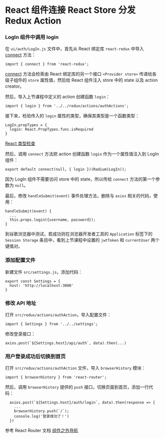 # React 组件连接 React Store 分发 Redux Action

### LogIn 组件中调用 login

在 `ui/auth/LogIn.js` 文件中，首先从 React 绑定库 `react-redux` 中导入 [connect](http://cn.redux.js.org/docs/react-redux/api.html) 方法：

```
import { connect } from 'react-redux';
```

[connect](http://cn.redux.js.org/docs/react-redux/api.html) 方法会检索由 React 绑定库的另一个接口 `<Provider store>` 传递给各级子组件的 `store` 属性值，然后给 React 组件注入 store 中的 state 以及 action creator。

然后，导入上节课程中定义的 action 创建函数 `login`：

```
import { login } from '../../redux/actions/authActions';
```

接下来，检验传入的 `login` 属性的类型，确保其类型是一个函数类型：

```
LogIn.propTypes = {
  login: React.PropTypes.func.isRequired
}
```

[React 类型检查](https://facebook.github.io/react/docs/typechecking-with-proptypes.html#react.proptypes)

然后，调用 `connect` 方法把 action 创建函数 `login` 作为一个属性值注入到 LogIn 组件：

```
export default connect(null, { login })(Radium(LogIn));
```

因为 LogIn 组件不需要访问 store 中的 state，所以传给 `connect` 方法的第一个参数为 `null`。


最后，修改 `handleSubmit(event)` 事件处理方法，删除与 `axios` 相关的代码，使用：

```
handleSubmit(event) {
  ...
  this.props.login({username, password});
}
```

到谷歌浏览器中测试，若成功则在浏览器开发者工具的 `Application` 标签下的 `Session Storage` 条目中，看到上节课程中设置的 `jwtToken` 和 `currentUser` 两个键值对。

### 添加配置文件

新建文件 `src/settings.js`，添加代码：

```
export const Settings = {
  host: 'http://localhost:3000'
}
```

### 修改 API 地址

打开 `src/redux/actions/authAction`，导入配置文件：

```
import { Settings } from '../../settings';
```

修改登录接口：

```
axios.post(`${Settings.host}/api/auth`, data).then(...)
```

### 用户登录成功后切换到首页

打开 `src/redux/actions/authAction` 文件，导入 `browserHistory` 模块：

```
import { browserHistory } from 'react-router';
```

然后，调用 `browserHistory` 提供的 `push` 接口，切换页面到首页，添加一行代码：

```
  axios.post(`${Settings.host}/auth/login`, data).then(response => {
    ...
    browserHistory.push(`/`);
    console.log('登录成功了！')
  })
```

参考 React Router 文档 [组件之外导航](https://github.com/ReactTraining/react-router/blob/master/docs/guides/NavigatingOutsideOfComponents.md)
